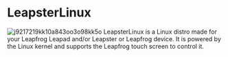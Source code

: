 # LeapsterLinux
![j9217219kk10a843oo3o98kk5o](https://github.com/Boonk8812/LeapsterLinux/assets/111024718/ec708512-fd1f-4118-9c24-1ef70562e070)
LeapsterLinux is a Linux distro made for your Leapfrog Leapad and/or Leapster or Leapfrog device. It is powered by the Linux kernel and supports the Leapfrog touch screen to control it.
